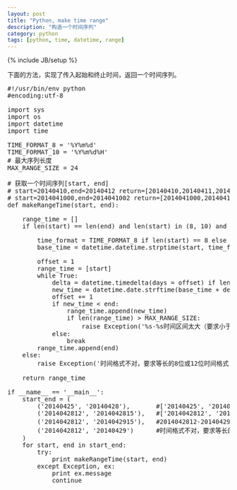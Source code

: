 ```yaml
---
layout: post
title: "Python, make time range"
description: "构造一个时间序列"
category: python
tags: [python, time, datetime, range]
---
```

{% include JB/setup %}

下面的方法，实现了传入起始和终止时间，返回一个时间序列。

<pre class="code prettyprint linenums lang-php">
#!/usr/bin/env python
#encoding:utf-8

import sys 
import os
import datetime
import time

TIME_FORMAT_8 = '%Y%m%d'
TIME_FORMAT_10 = '%Y%m%d%H'
# 最大序列长度
MAX_RANGE_SIZE = 24

# 获取一个时间序列[start, end]
# start=20140410,end=20140412 return=[20140410,20140411,20140412]
# start=2014041000,end=2014041002 return=[2014041000,2014041001,2014041002]
def makeRangeTime(start, end):
    
    range_time = []
    if len(start) == len(end) and len(start) in (8, 10) and start &lt; end:
    
        time_format = TIME_FORMAT_8 if len(start) == 8 else TIME_FORMAT_10
        base_time = datetime.datetime.strptime(start, time_format)
    
        offset = 1 
        range_time = [start]
        while True:
            delta = datetime.timedelta(days = offset) if len(start) == 8 else datetime.timedelta(hours = offset)
            new_time = datetime.date.strftime(base_time + delta, time_format)
            offset += 1
            if new_time &lt; end:
                range_time.append(new_time)
                if len(range_time) > MAX_RANGE_SIZE:
                    raise Exception('%s-%s时间区间太大（要求小于%d）' % (start, end, MAX_RANGE_SIZE))
            else:
                break
        range_time.append(end)
    else:
        raise Exception('时间格式不对，要求等长的8位或12位时间格式，如20140428')
    
    return range_time

if __name__ == '__main__':
    start_end = ( 
        ('20140425', '20140428'),       #['20140425', '20140426', '20140427', '20140428']
        ('2014042812', '2014042815'),   #['2014042812', '2014042813', '2014042814', '2014042815']
        ('2014042812', '2014042915'),   #2014042812-2014042915时间区间太大（要求小于24）
        ('2014042812', '20140429')      #时间格式不对，要求等长的8位或12位时间格式，如20140428
    )   
    for start, end in start_end:
        try:
            print makeRangeTime(start, end)
        except Exception, ex: 
            print ex.message
            continue
</pre>
